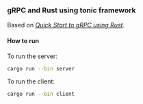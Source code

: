 ### gRPC and Rust using tonic framework

Based on [_Quick Start to gRPC using Rust_](https://medium.com/geekculture/quick-start-to-grpc-using-rust-c655785fc6f4).

#### How to run

To run the server:

```bash
cargo run --bin server
```

To run the client:

```bash
cargo run --bin client
```

